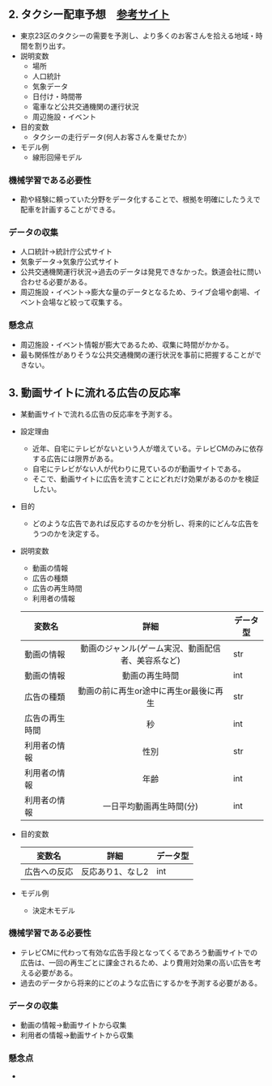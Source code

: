 ## 2. タクシー配車予想　[参考サイト](https://sorabatake.jp/11124/#01)
  - 東京23区のタクシーの需要を予測し、より多くのお客さんを拾える地域・時間を割り出す。
  - 説明変数
    - 場所
    - 人口統計
    - 気象データ
    - 日付け・時間帯
    - 電車など公共交通機関の運行状況
    - 周辺施設・イベント
  - 目的変数
    - タクシーの走行データ(何人お客さんを乗せたか）
  - モデル例
    - 線形回帰モデル
### 機械学習である必要性
  - 勘や経験に頼っていた分野をデータ化することで、根拠を明確にしたうえで配車を計画することができる。
### データの収集
  - 人口統計→統計庁公式サイト
  - 気象データ→気象庁公式サイト
  - 公共交通機関運行状況→過去のデータは発見できなかった。鉄道会社に問い合わせる必要がある。
  - 周辺施設・イベント→膨大な量のデータとなるため、ライブ会場や劇場、イベント会場など絞って収集する。
### 懸念点
  - 周辺施設・イベント情報が膨大であるため、収集に時間がかかる。
  - 最も関係性がありそうな公共交通機関の運行状況を事前に把握することができない。


## 3. 動画サイトに流れる広告の反応率
  - 某動画サイトで流れる広告の反応率を予測する。
  - 設定理由
    - 近年、自宅にテレビがないという人が増えている。テレビCMのみに依存する広告には限界がある。
    - 自宅にテレビがない人が代わりに見ているのが動画サイトである。
    - そこで、動画サイトに広告を流すことにどれだけ効果があるのかを検証したい。
  - 目的
    - どのような広告であれば反応するのかを分析し、将来的にどんな広告をうつのかを決定する。
  - 説明変数
    - 動画の情報
    - 広告の種類
    - 広告の再生時間
    - 利用者の情報
    
    | 変数名 | 詳細 | データ型 |
    |-----|:---:|-----|
    | 動画の情報 | 動画のジャンル(ゲーム実況、動画配信者、美容系など) | str |
    | 動画の情報 | 動画の再生時間 | int |
    | 広告の種類 | 動画の前に再生or途中に再生or最後に再生 | str |
    | 広告の再生時間 | 秒 | int |
    | 利用者の情報 | 性別 | str |
    | 利用者の情報 | 年齢 | int |
    | 利用者の情報 | 一日平均動画再生時間(分) | int |
 
 - 目的変数
 
    | 変数名 | 詳細 | データ型 |
    |-----|:---:|-----|
    | 広告への反応 | 反応あり1、なし2 | int |
    
 - モデル例
   - 決定木モデル

### 機械学習である必要性
  - テレビCMに代わって有効な広告手段となってくるであろう動画サイトでの広告は、一回の再生ごとに課金されるため、より費用対効果の高い広告を考える必要がある。
  - 過去のデータから将来的にどのような広告にするかを予測する必要がある。
  
### データの収集
  - 動画の情報→動画サイトから収集
  - 利用者の情報→動画サイトから収集
  
### 懸念点
  - 
